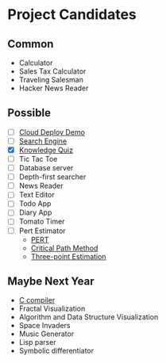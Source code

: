# Project Candidates

## Common
* Calculator
* Sales Tax Calculator
* Traveling Salesman
* Hacker News Reader

## Possible
* [ ] [Cloud Deploy Demo](https://github.com/elainechan/notes/blob/master/Devops/deployment-demo.md)
* [ ] [Search Engine](https://blog.kabir.ml/posts/inside-wade)
* [x] [Knowledge Quiz](https://elainechan.github.io/webdev/quiz/index.html)
* [ ] Tic Tac Toe
* [ ] Database server
* [ ] Depth-first searcher
* [ ] News Reader
* [ ] Text Editor
* [ ] Todo App
* [ ] Diary App
* [ ] Tomato Timer
* [ ] Pert Estimator
    * [PERT](https://en.wikipedia.org/wiki/Program_evaluation_and_review_technique)
    * [Critical Path Method](https://en.wikipedia.org/wiki/Critical_path_method)
    * [Three-point Estimation](https://en.wikipedia.org/wiki/Three-point_estimation)

## Maybe Next Year
* [C compiler](https://news.ycombinator.com/item?id=15821899)
* Fractal Visualization
* Algorithm and Data Structure Visualization
* Space Invaders
* Music Generator
* Lisp parser
* Symbolic differentiator
